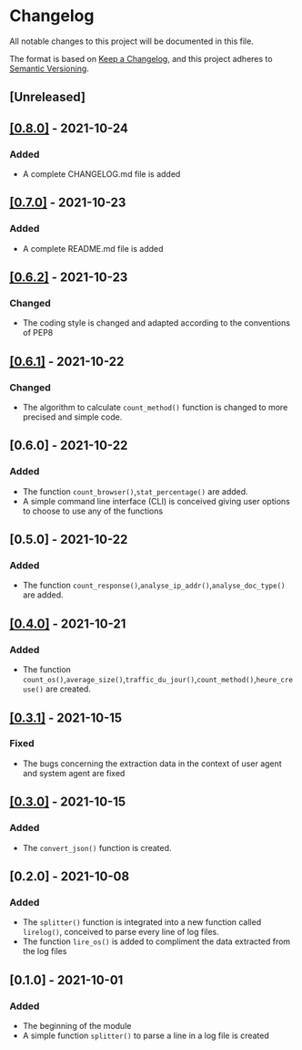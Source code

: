 # Changelog
All notable changes to this project will be documented in this file.

The format is based on [Keep a Changelog](https://keepachangelog.com/en/1.0.0/),
and this project adheres to [Semantic Versioning](https://semver.org/spec/v2.0.0.html).

## [Unreleased]

## [[0.8.0]](https://github.com/Zac-not-Zack/Projet-Python/commit/61878071f60db918c55c43c9c207b2bb3bdbb6ab) - 2021-10-24
### Added
- A complete CHANGELOG.md file is added

## [[0.7.0]](https://github.com/Zac-not-Zack/Projet-Python/commit/d6f995e8305eee78961d0dc955727df1ef0b686f) - 2021-10-23
### Added
- A complete README.md file is added

## [[0.6.2]](https://github.com/Zac-not-Zack/Projet-Python/commit/d6f995e8305eee78961d0dc955727df1ef0b686f) - 2021-10-23
### Changed
- The coding style is changed and adapted according to the conventions of PEP8

## [[0.6.1]](https://github.com/Zac-not-Zack/Projet-Python/pull/8/commits/cd7dc8193b9bdd4f0957d79f61266d4a9f94c6eb) - 2021-10-22
### Changed
- The algorithm to calculate ```count_method()``` function is changed to more precised and simple code.

## [0.6.0] - 2021-10-22
### Added
- The function ```count_browser()```,```stat_percentage()``` are added.
- A simple command line interface (CLI) is conceived giving user options to choose to use any of the functions

## [0.5.0] - 2021-10-22
### Added
- The function ```count_response()```,```analyse_ip_addr()```,```analyse_doc_type()``` are added.

## [[0.4.0]](https://github.com/Zac-not-Zack/Projet-Python/pull/3/commits/4968ad8ed92ad48e41c3bef97f6c0442691ee14a) - 2021-10-21
### Added
- The function ```count_os()```,```average_size()```,```traffic_du_jour()```,```count_method()```,```heure_creuse()``` are created.

## [[0.3.1]](https://github.com/Zac-not-Zack/Projet-Python/pull/3/commits/fa4f14d26a74a27b7d16e8b607402dfa84bb04fc) - 2021-10-15
### Fixed
- The bugs concerning the extraction data in the context of user agent and system agent are fixed   

## [[0.3.0]](https://github.com/Zac-not-Zack/Projet-Python/pull/2/commits/6ec0e9f2b9ab8e5af60d3270607c836ef32d7f84) - 2021-10-15
### Added
- The ```convert_json()``` function is created.

## [0.2.0] - 2021-10-08
### Added
- The ```splitter()``` function is integrated into a new function called ```lirelog()```, conceived to parse every line of log files.
- The function ```lire_os()``` is added to compliment the data extracted from the log files

## [0.1.0] - 2021-10-01
### Added
- The beginning of the module
- A simple function ```splitter()``` to parse a line in a log file is created 

